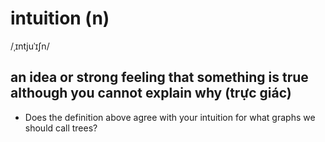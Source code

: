 # intuition (n)

/ˌɪntjuˈɪʃn/

## an idea or strong feeling that something is true although you cannot explain why (trực giác)

- Does the definition above agree with your intuition for what graphs we should call trees?